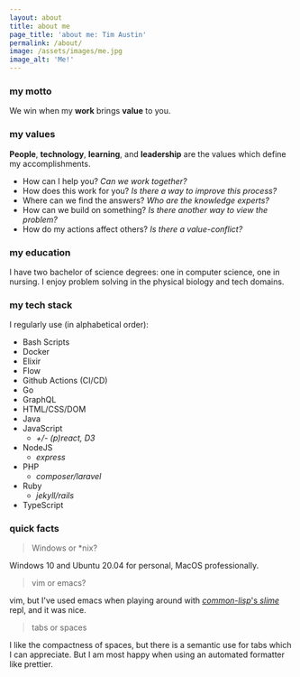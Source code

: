 ```yaml
---
layout: about
title: about me
page_title: 'about me: Tim Austin'
permalink: /about/
image: /assets/images/me.jpg
image_alt: 'Me!'
---
```


### **my motto**

We win when my **work** brings **value** to you.

### **my values**

**People**, **technology**, **learning**, and **leadership** are the values which define my accomplishments.

- How can I help you? _Can we work together?_
- How does this work for you? _Is there a way to improve this process?_
- Where can we find the answers? _Who are the knowledge experts?_
- How can we build on something? _Is there another way to view the problem?_
- How do my actions affect others? _Is there a value-conflict?_

### **my education**

I have two bachelor of science degrees: one in computer science, one in nursing. I enjoy problem solving in the physical biology and tech domains.

### **my tech stack**

I regularly use (in alphabetical order):

- Bash Scripts
- Docker
- Elixir
- Flow
- Github Actions (CI/CD)
- Go
- GraphQL
- HTML/CSS/DOM
- Java
- JavaScript
  - _+/- (p)react, D3_
- NodeJS
  - _express_
- PHP
  - _composer/laravel_
- Ruby
  - _jekyll/rails_
- TypeScript

### quick facts

> Windows or \*nix?

Windows 10 and Ubuntu 20.04 for personal, MacOS professionally.

> vim or emacs?

vim, but I've used emacs when playing around with [_common-lisp_'s _slime_](https://common-lisp.net/project/slime/) repl, and it was nice.

> tabs or spaces

I like the compactness of spaces, but there is a semantic use for tabs which I can appreciate. But I am most happy when using an automated formatter like prettier.

